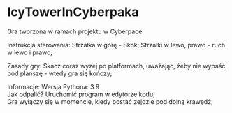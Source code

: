 # IcyTowerInCyberpaka
Gra tworzona w ramach projektu w Cyberpace

Instrukcja sterowania:
Strzałka w górę - Skok;
Strzałki w lewo, prawo - ruch w lewo i prawo;

Zasady gry:
Skacz coraz wyzej po platformach, uważając, żeby nie wypaść pod planszę - wtedy gra się kończy;

Informacje: 
Wersja Pythona: 3.9 \
Jak odpalić? Uruchomić program w edytorze kodu; \
Gra wyłączy się w momencie, kiedy postać zejdzie pod dolną krawędź;
